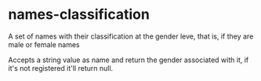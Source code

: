 # names-classification
A set of names with their classification at the gender leve, that is, if they are male or female names

Accepts a string value as name and return the gender associated with it, if it's not registered it'll return null.